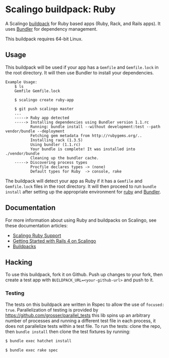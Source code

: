 # Scalingo buildpack: Ruby

A Scalingo [buildpack](http://doc.scalingo.com/buildpacks) for Ruby based apps (Ruby, Rack, and Rails apps). It uses [Bundler](http://gembundler.com) for dependency management.

This buildpack requires 64-bit Linux.

## Usage

This buildpack will be used if your app has a `Gemfile` and `Gemfile.lock` in the root directory. It will then use Bundler to install your dependencies.

```
Example Usage:
    $ ls
    Gemfile Gemfile.lock

    $ scalingo create ruby-app

    $ git push scalingo master
    ...
    -----> Ruby app detected
    -----> Installing dependencies using Bundler version 1.1.rc
           Running: bundle install --without development:test --path vendor/bundle --deployment
           Fetching gem metadata from http://rubygems.org/..
           Installing rack (1.3.5)
           Using bundler (1.1.rc)
           Your bundle is complete! It was installed into ./vendor/bundle
           Cleaning up the bundler cache.
    -----> Discovering process types
           Procfile declares types -> (none)
           Default types for Ruby  -> console, rake
```

The buildpack will detect your app as Ruby if it has a `Gemfile` and `Gemfile.lock` files in the root directory. It will then proceed to run `bundle install` after setting up the appropriate environment for [ruby](http://ruby-lang.org) and [Bundler](https://bundler.io).

## Documentation

For more information about using Ruby and buildpacks on Scalingo, see these documentation articles:

- [Scalingo Ruby Support](http://doc.scalingo.com/languages/ruby)
- [Getting Started with Rails 4 on Scalingo](http://doc.scalingo.com/languages/ruby/getting-started-with-rails.html)
- [Buildpacks](http://doc.scalingo.com/buildpacks)

## Hacking

To use this buildpack, fork it on Github.  Push up changes to your fork, then create a test app with `BUILDPACK_URL=<your-github-url>` and push to it.

### Testing

The tests on this buildpack are written in Rspec to allow the use of
`focused: true`. Parallelization of testing is provided by
https://github.com/grosser/parallel_tests this lib spins up an arbitrary
number of processes and running a different test file in each process,
it does not parallelize tests within a test file. To run the tests: clone the repo, then `bundle install` then clone the test fixtures by running:

```sh
$ bundle exec hatchet install
```

```sh
$ bundle exec rake spec
```
